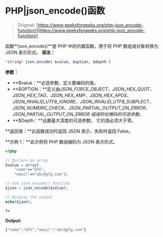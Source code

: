 # PHP|json_encode()函数

> Original: [https://www.geeksforgeeks.org/php-json_encode-function/](https://www.geeksforgeeks.org/php-json_encode-function/)

函数**json_encode()**是 PHP 中的内置函数，用于将 PHP 数组或对象转换为 JSON 表示形式。
**语法：**

```php
*string* json_encode( $value, $option, $depth )
```

**参数：**

*   **$value：**必选参数，定义要编码的值。
*   **$OPTION：**定义由*JSON_FORCE_OBJECT、JSON_HEX_QUOT、JSON_HEX_TAG、JSON_HEX_AMP、JSON_HEX_APOS、JSON_INVALID_UTF8_IGNORE、JSON_INVALID_UTF8_SUBPLECT、JSON_NUMERIC_CHECK、JSON_PARTIAL_OUTPUT_ON_ERROR、JSON_PARTIAL_OUTPUT_ON_ERROR 组成的位掩码的可选参数。*
*   **$Depth：**设置最大深度的可选参数。 它的值必须大于零。

**返回值：**此函数成功时返回 JSON 表示，失败时返回 False。

**示例 1：**此示例将 PHP 数组编码为 JSON 表示形式。

```php
<?php

// Declare an array 
$value = array(
    "name"=>"GFG",
    "email"=>"abc@gfg.com");

// Use json_encode() function
$json = json_encode($value);

// Display the output
echo($json);

?>
```

**Output:**

```php
{"name":"GFG","email":"abc@gfg.com"}

```